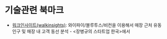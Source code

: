 # 기술관련 북마크

* [워크인사이트(walkinsights)](https://walkinsights.com/): 와이파이/블루투스/비컨을 이용해서 매장 근처 유동인구 및 매장 내 고객 동선 분석 - <장병규의 스타트업 한국>에서